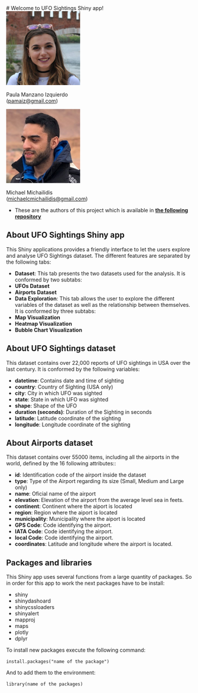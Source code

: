 <link href="styleMD.css" rel="stylesheet"></link>
# Welcome to UFO Sightings Shiny app! 

<div class="center-block row" >

<div class=col-sm-6>
<img class="img-circle" src="paula.jpeg" width="200" height = "200"/>
<p> Paula Manzano Izquierdo </br>(<a href = "mailto:pamaiz@gmail.com">pamaiz@gmail.com</a>)</p>
</div>
  <div>
  <img class="img-circle" src="michael.jpeg" width="200" height = "200"/> 
  <p> Michael Michailidis </br>(<a href="mailto:michaelcmichailidis@gmail.com">michaelcmichailidis@gmail.com</a>)</p>
  </div>
</div> 

* These are the authors of this project which is available in  [**the following repository**](https://github.com/michaelmci/InfoViz)

## About UFO Sightings Shiny app
This Shiny applications provides a friendly interface to let the users explore and analyse UFO Sightings dataset. The different features are separated by the following tabs:  

*  **Dataset**: This tab presents the two datasets used for the analysis. It is conformed by two subtabs:
  * **UFOs Dataset** 
  * **Airports Dataset**
*  **Data Exploration**: This tab allows the user to explore the different variables of the dataset as well as the relationship between themselves. It is conformed by three subtabs:
  * **Map Visualization**
  * **Heatmap Visualization**
  * **Bubble Chart Visualization**
 

## About UFO Sightings dataset
This dataset contains over 22,000 reports of UFO sightings in USA over the last century. It is conformed by the following variables:  

* **datetime**: Contains date and time of sighting 
*  **country**: Country of Sighting (USA only)
*  **city**: City in which UFO was sighted
*  **state**: State in which UFO was sighted
*  **shape**: Shape of the UFO
*  **duration (seconds)**: Duration of the Sighting in seconds
*  **latitude**: Latitude coordinate of the sighting
*  **longitude**: Longitude coordinate of the sighting

## About Airports dataset
This dataset contains over 55000 items, including all the airports in the world, defined by the 16 following attributes::  

* **id**: Identification code of the airport inside the dataset 
*  **type**: Type of the Airport regarding its size (Small, Medium and Large only)
*  **name**: Oficial name of the airport
*  **elevation**: Elevation of the airport from the average level sea in feets.
*  **continent**: Continent where the aiport is located
*  **region**: Region where the aiport is located
*  **municipality**: Municipality where the aiport is located
*  **GPS Code**: Code identifying the airport. 
*  **IATA Code**: Code identifying the airport. 
*  **local Code**: Code identifying the airport. 
*  **coordinates**: Latitude and longitude where the airport is located. 

## Packages and libraries
This Shiny app uses several functions from a large quantity of packages. So in order for this app to work the next packages have to be install:

* shiny
* shinydashoard
* shinycssloaders
* shinyalert
* mapproj
* maps
* plotly
* dplyr


To install new packages execute the following command:

```
install.packages("name of the package")
```

And to add them to the environment:  

```
library(name of the packages)
```  



